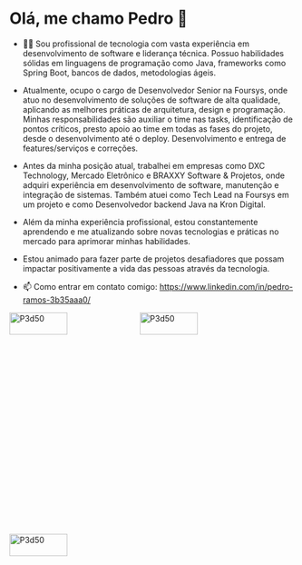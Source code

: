 # Olá, me chamo Pedro 👋

  - :man_technologist: Sou profissional de tecnologia com vasta experiência em desenvolvimento de software e liderança técnica. Possuo habilidades sólidas em linguagens de programação como Java, frameworks como Spring Boot, bancos de dados, metodologias ágeis.

  - Atualmente, ocupo o cargo de Desenvolvedor Senior na Foursys, onde atuo no desenvolvimento de soluções de software de alta qualidade, aplicando as melhores práticas de arquitetura, design e programação. Minhas responsabilidades são auxiliar o time nas tasks, identificação de pontos críticos, presto apoio ao time em todas as fases do projeto, desde o desenvolvimento até o deploy. Desenvolvimento e entrega de features/serviços e correções.

  - Antes da minha posição atual, trabalhei em empresas como DXC Technology, Mercado Eletrônico e BRAXXY Software & Projetos, onde adquiri experiência em desenvolvimento de software, manutenção e integração de sistemas. Também atuei como Tech Lead na Foursys em um projeto e como Desenvolvedor backend Java na Kron Digital.

  - Além da minha experiência profissional, estou constantemente aprendendo e me atualizando sobre novas tecnologias e práticas no mercado para aprimorar minhas habilidades.

- Estou animado para fazer parte de projetos desafiadores que possam impactar positivamente a vida das pessoas através da tecnologia.

- 📫 Como entrar em contato comigo: https://www.linkedin.com/in/pedro-ramos-3b35aaa0/
<img align="left" src="https://github-readme-stats.vercel.app/api?username=P3d50&show_icons=true&locale=en" alt="P3d50" width="45%" height="10%"/>
<img align="center" src="https://github-readme-streak-stats.herokuapp.com/?user=P3d50&" alt="P3d50" width="45%" height="10%"/>
<img align="left" src="https://github-readme-stats.vercel.app/api/top-langs?username=P3d50&show_icons=true&locale=en&layout=compact" alt="P3d50" width="45%" height="10%"/>
